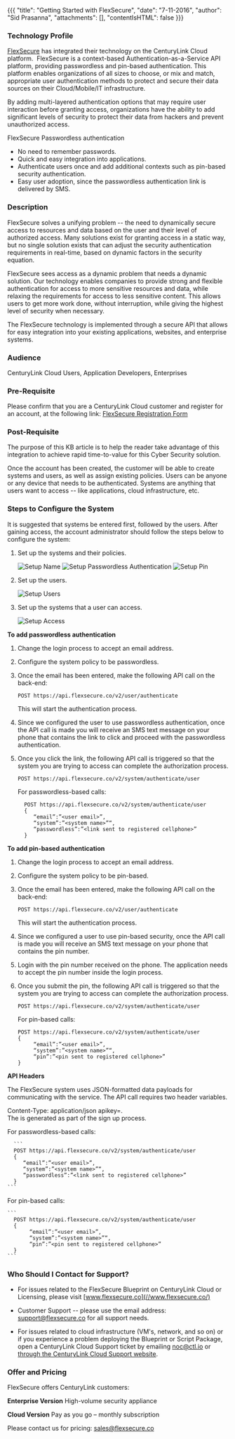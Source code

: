 {{{
  "title": "Getting Started with FlexSecure",
  "date": "7-11-2016",
  "author": "Sid Prasanna",
  "attachments": [],
  "contentIsHTML": false
}}}

### Technology Profile

[FlexSecure](//www.flexsecure.co/) has integrated their technology on the CenturyLink Cloud platform. 
FlexSecure is a context-based Authentication-as-a-Service API platform, providing passwordless and pin-based authentication. This platform enables organizations of all sizes to choose, or mix and match, appropriate user authentication methods to protect and secure their data sources on their Cloud/Mobile/IT infrastructure.

By adding multi-layered authentication options that may require user interaction before granting access, organizations have the ability to add significant levels of security to protect their data from hackers and prevent unauthorized access.

FlexSecure Passwordless authentication

* No need to remember passwords.
* Quick and easy integration into applications.
* Authenticate users once and add additional contexts such as pin-based security authentication.
* Easy user adoption, since the passwordless authentication link is delivered by SMS.


### Description

FlexSecure solves a unifying problem -- the need to dynamically secure access to resources and data based on the user and their level of authorized access. Many solutions exist for granting access in a static way, but no single solution exists that can adjust the security authentication requirements in real-time, based on dynamic factors in the security equation.

FlexSecure sees access as a dynamic problem that needs a dynamic solution. Our technology enables companies to provide strong and flexible authentication for access to more sensitive resources and data, while relaxing the requirements for access to less sensitive content. This allows users to get more work done, without interruption, while giving the highest level of security when necessary.

The FlexSecure technology is implemented through a secure API that allows for easy integration into your existing applications, websites, and enterprise systems.

### Audience
CenturyLink Cloud Users, Application Developers, Enterprises

### Pre-Requisite
Please confirm that you are a CenturyLink Cloud customer and register for an account, at the following link:
[FlexSecure Registration Form](//docs.google.com/forms/d/1W6tpMVM5PiW50_QJwmlwSQUX-5ch4dPNTiKDzYkJQf4/viewform?c=0&w=1)

### Post-Requisite
The purpose of this KB article is to help the reader take advantage of this integration to achieve rapid time-to-value for this Cyber Security solution.

Once the account has been created, the customer will be able to create systems and users, as well as assign existing policies. Users can be anyone or any device that needs to be authenticated. Systems are anything that users want to access -- like applications, cloud infrastructure, etc.

### Steps to Configure the System 

It is suggested that systems be entered first, followed by the users.
After gaining access, the account administrator should follow the steps below to configure the system:

1. Set up the systems and their policies.

    ![Setup Name](../../images/flexsecure-setup-name.png)
	  ![Setup Passwordless Authentication](../../images/flexsecure-setup-passwordless.png)
	  ![Setup Pin](../../images/flexsecure-setup-pin.png)

2. Set up the users.

    ![Setup Users](../../images/flexsecure-setup-users.png)

3. Set up the systems that a user can access.

    ![Setup Access](../../images/flexsecure-setup-access.png)

**To add passwordless authentication**

1. Change the login process to accept an email address.

2. Configure the system policy to be passwordless.

3. Once the email has been entered, make the following API call on the back-end:

    `POST https://api.flexsecure.co/v2/user/authenticate`

    This will start the authentication process.

4. Since we configured the user to use passwordless authentication, once the API call is made you will receive an SMS text message on your phone that contains the link to click and proceed with the passwordless authentication.

5. Once you click the link, the following API call is triggered so that the system you are trying to access can complete the authorization process.

    `POST https://api.flexsecure.co/v2/system/authenticate/user`

	For passwordless-based calls:

  	```
	  POST https://api.flexsecure.co/v2/system/authenticate/user
      {
         “email”:”<user email>”,
         “system”:”<system name>”“,
         “passwordless”:”<link sent to registered cellphone>”
      }
    ```

**To add pin-based authentication**

1. Change the login process to accept an email address.

2. Configure the system policy to be pin-based.

3. Once the email has been entered, make the following API call on the back-end:

    `POST https://api.flexsecure.co/v2/user/authenticate`

    This will start the authentication process.

4. Since we configured a user to use pin-based security, once the API call is made you will receive an SMS text message on your phone that contains the pin number.

5. Login with the pin number received on the phone. The application needs to accept the pin number inside the login process.

6. Once you submit the pin, the following API call is triggered so that the system you are trying to access can complete the authorization process.

    `POST https://api.flexsecure.co/v2/system/authenticate/user`

	For pin-based calls:

	  ```
    POST https://api.flexsecure.co/v2/system/authenticate/user
      {
	       “email”:”<user email>”,
	       “system”:”<system name>”“,
	       “pin”:”<pin sent to registered cellphone>”
      }
    ```

**API Headers**

The FlexSecure system uses JSON-formatted data payloads for communicating with the service. The API call requires two header variables.

Content-Type: application/json
apikey=<assigned key>.  
The <assigned key> is generated as part of the sign up process.

For passwordless-based calls:

	  ```
	  POST https://api.flexsecure.co/v2/system/authenticate/user
      {
         “email”:”<user email>”,
         “system”:”<system name>”“,
         “passwordless”:”<link sent to registered cellphone>”
      }
    ```

For pin-based calls:

    ```
	  POST https://api.flexsecure.co/v2/system/authenticate/user
      {
	       “email”:”<user email>”,
	       “system”:”<system name>”“,
	       “pin”:”<pin sent to registered cellphone>”
      }
    ```

### Who Should I Contact for Support?

* For issues related to the FlexSecure Blueprint on CenturyLink Cloud or Licensing, please visit [www.flexsecure.co](//www.flexsecure.co/)

* Customer Support -- please use the email address: [support@flexsecure.co](mailto:support@flexsecure.co) for all support needs.

* For issues related to cloud infrastructure (VM's, network, and so on) or if you experience a problem deploying the Blueprint or Script Package, open a CenturyLink Cloud Support ticket by emailing [noc@ctl.io](mailto:noc@ctl.io) or [through the CenturyLink Cloud Support website](//t3n.zendesk.com/tickets/new).

### Offer and Pricing

FlexSecure offers CenturyLink customers:

**Enterprise Version**
High-volume security appliance

**Cloud Version**
Pay as you go – monthly subscription

Please contact us for pricing: [sales@flexsecure.co](mailto:sales@flexsecure.co)
